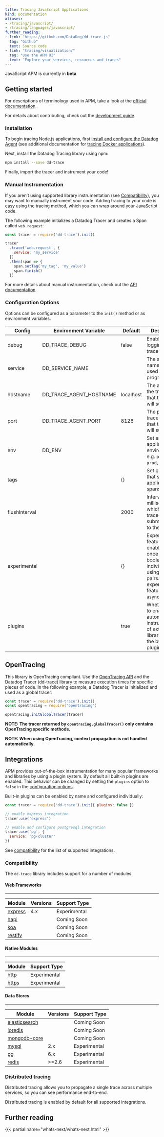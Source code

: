 ```yaml
---
title: Tracing JavaScript Applications
kind: Documentation
aliases:
- /tracing/javascript/
- /tracing/languages/javascript/
further_reading:
- link: "https://github.com/DataDog/dd-trace-js"
  tag: "Github"
  text: Source code
- link: "tracing/visualization/"
  tag: "Use the APM UI"
  text: "Explore your services, resources and traces"
---
```


<div class="alert alert-warning">
JavaScript APM is currently in <strong>beta</strong>.
</div>

## Getting started

For descriptions of terminology used in APM, take a look at the [official documentation][visualization docs].

For details about contributing, check out the [development guide][development docs].

[visualization docs]: https://docs.datadoghq.com/tracing/visualization/
[development docs]: https://github.com/DataDog/dd-trace-js/blob/master/README.md#development

### Installation

To begin tracing Node.js applications, first [install and configure the Datadog Agent](/tracing/setup/) (see additional documentation for [tracing Docker applications](/tracing/setup/docker/)).

Next, install the Datadog Tracing library using npm:

```sh
npm install --save dd-trace
```

Finally, import the tracer and instrument your code!

### Manual Instrumentation

If you aren’t using supported library instrumentation (see [Compatibility](#compatibility)), you may want to manually instrument your code. Adding tracing to your code is easy using the tracing method, which you can wrap around your JavaScript code.

The following example initializes a Datadog Tracer and creates a Span called `web.request`:

```js
const tracer = require('dd-trace').init()

tracer
  .trace('web.request', {
    service: 'my_service'
  })
  .then(span => {
    span.setTag('my_tag', 'my_value')
    span.finish()
  })
```

For more details about manual instrumentation, check out the [API documentation](https://datadog.github.io/dd-trace-js).

### Configuration Options

Options can be configured as a parameter to the `init()` method or as environment variables.

| Config        | Environment Variable         | Default   | Description |
| ------------- | ---------------------------- | --------- | ----------- |
| debug         | DD_TRACE_DEBUG               | false     | Enable debug logging in the tracer. |
| service       | DD_SERVICE_NAME              |           | The service name to be used for this program. |
| hostname      | DD_TRACE_AGENT_HOSTNAME      | localhost | The address of the trace agent that the tracer will submit to. |
| port          | DD_TRACE_AGENT_PORT          | 8126      | The port of the trace agent that the tracer will submit to. |
| env           | DD_ENV                       |           | Set an application’s environment e.g. `prod`, `pre-prod`, `stage`. |
| tags          |                              | {}        | Set global tags that should be applied to all spans. |
| flushInterval |                              | 2000      | Interval in milliseconds at which the tracer will submit traces to the agent. |
| experimental  |                              | {}        | Experimental features can be enabled all at once using boolean `true` or individually using key/value pairs. Available experimental features: `asyncHooks`. |
| plugins       |                              | true      | Whether or not to enable automatic instrumentation of external libraries using the built-in plugins. |

## OpenTracing

This library is OpenTracing compliant. Use the [OpenTracing API](https://doc.esdoc.org/github.com/opentracing/opentracing-javascript/) and the Datadog Tracer (dd-trace) library to measure execution times for specific pieces of code. In the following example, a Datadog Tracer is initialized and used as a global tracer:

```js
const tracer = require('dd-trace').init()
const opentracing = require('opentracing')

opentracing.initGlobalTracer(tracer)
```

**NOTE: The tracer returned by `opentracing.globalTracer()` only
contains OpenTracing specific methods.**

**NOTE: When using OpenTracing, context propagation is not handled
automatically.**

## Integrations

APM provides out-of-the-box instrumentation for many popular frameworks and libraries by using a plugin system. By default all built-in plugins are enabled. This behavior can be changed by setting the `plugins` option to `false` in the [configuration options](#configuration-options).

Built-in plugins can be enabled by name and configured individually:

```js
const tracer = require('dd-trace').init({ plugins: false })

// enable express integration
tracer.use('express')

// enable and configure postgresql integration
tracer.use('pg', {
  service: 'pg-cluster'
})
```

See [compatibility](#compatibility) for the list of supported integrations.

### Compatibility

The `dd-trace` library includes support for a number of modules.

#### Web Frameworks

___

| Module                                             | Versions | Support Type |
|----------------------------------------------------|----------|--------------|
| [express](https://expressjs.com/)                  | 4.x      | Experimental |
| [hapi](https://hapijs.com/)                        |          | Coming Soon  |
| [koa](https://koajs.com/)                          |          | Coming Soon  |
| [restify](http://restify.com/)                     |          | Coming Soon  |

#### Native Modules

___

| Module                                                        | Support Type |
|---------------------------------------------------------------|--------------|
| [http](https://nodejs.org/api/http.html)                      | Experimental |
| [https](https://nodejs.org/api/https.html)                    | Experimental |

#### Data Stores

___

| Module                                                             | Versions | Support Type |
|--------------------------------------------------------------------|----------|--------------|
| [elasticsearch](https://github.com/elastic/elasticsearch-js)       |          | Coming Soon  |
| [ioredis](https://github.com/luin/ioredis)                         |          | Coming Soon  |
| [mongodb-core](http://mongodb.github.io/node-mongodb-native/core/) |          | Coming Soon  |
| [mysql](https://github.com/mysqljs/mysql)                          | 2.x      | Experimental |
| [pg](https://node-postgres.com/)                                   | 6.x      | Experimental |
| [redis](https://github.com/NodeRedis/node_redis)                   | >=2.6    | Experimental |

### Distributed tracing

Distributed tracing allows you to propagate a single trace across multiple services, so you can see performance end-to-end.

Distributed tracing is enabled by default for all supported integrations.

## Further reading

{{< partial name="whats-next/whats-next.html" >}}